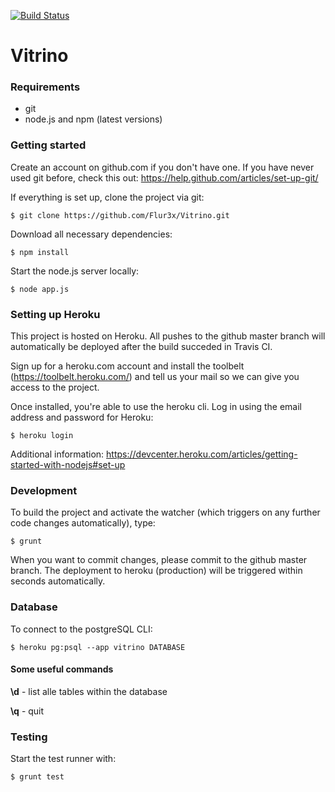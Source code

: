 [![Build Status](https://travis-ci.com/Flur3x/Vitrino.svg?token=HAauytqpvPqx5oqGBkQp&branch=master)](https://travis-ci.com/Flur3x/Vitrino)

# Vitrino

### Requirements

  - git
  - node.js and npm (latest versions)
  

### Getting started

Create an account on github.com if you don't have one. If you have never used git before, check this out: https://help.github.com/articles/set-up-git/

If everything is set up, clone the project via git:

```
$ git clone https://github.com/Flur3x/Vitrino.git
```

Download all necessary dependencies:

```
$ npm install
```

Start the node.js server locally:

```
$ node app.js
```


### Setting up Heroku

This project is hosted on Heroku. All pushes to the github master branch will automatically be deployed after the build succeded in Travis CI.

Sign up for a heroku.com account and install the toolbelt (https://toolbelt.heroku.com/) and tell us your mail so we can give you access to the project.

Once installed, you're able to use the heroku cli. Log in using the email address and password for Heroku:

```
$ heroku login
```

Additional information: https://devcenter.heroku.com/articles/getting-started-with-nodejs#set-up


### Development

To build the project and activate the watcher (which triggers on any further code changes automatically), type:

```
$ grunt
```

When you want to commit changes, please commit to the github master branch. The deployment to heroku (production) will be triggered within seconds automatically.


### Database

To connect to the postgreSQL CLI:

```
$ heroku pg:psql --app vitrino DATABASE
```


#### Some useful commands

**\d** - list alle tables within the database

**\q** - quit


### Testing

Start the test runner with:

```
$ grunt test
```
